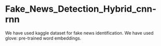 # Fake_News_Detection_Hybrid_cnn-rnn
We have used kaggle dataset for fake news identification.
We have used glove: pre-trained word embeddings.
